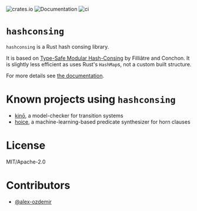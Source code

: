 ![crates.io](https://img.shields.io/crates/v/hashconsing.svg)
![Documentation](https://docs.rs/hashconsing/badge.svg)
![ci](https://github.com/AdrienChampion/hashconsing/workflows/ci/badge.svg)


# `hashconsing`

`hashconsing` is a Rust hash consing library.

It is based on [Type-Safe Modular Hash-Consing][paper] by Filliâtre and Conchon. It is slightly less
efficient as uses Rust's `HashMap`s, not a custom built structure.

For more details see [the documentation][doc].

# Known projects using `hashconsing`

- [kinō][kino], a model-checker for transition systems
- [hoice][hoice], a machine-learning-based predicate synthesizer for horn clauses

# License

MIT/Apache-2.0

# Contributors

- [@alex-ozdemir](https://github.com/alex-ozdemir)

[paper]: http://dl.acm.org/citation.cfm?doid=1159876.1159880 (Conchon et al.)
[doc]: https://docs.rs/hashconsing (hashconsing documentation)
[kino]: https://github.com/kino-mc/kino (kino on github)
[hoice]: https://github.com/hopv/hoice (hoice on github)